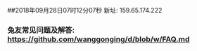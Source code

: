 ##2018年09月28日07时12分07秒 新址: 159.65.174.222
### 兔友常见问题及解答: https://github.com/wanggonging/d/blob/w/FAQ.md
